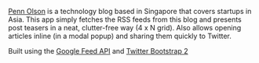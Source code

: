 <a href="http://penn-olson.com">Penn Olson</a> is a technology blog based in Singapore that covers startups in Asia. This app simply fetches the RSS feeds from this blog and presents post teasers in a neat, clutter-free way (4 x N grid). Also allows opening articles inline (in a modal popup) and sharing them quickly to Twitter.

<p>Built using the <a href="https://developers.google.com/feed/" target="_blank">Google Feed API</a> and <a href="http://twitter.github.com/bootstrap" target="_blank">Twitter Bootstrap 2</a></p>